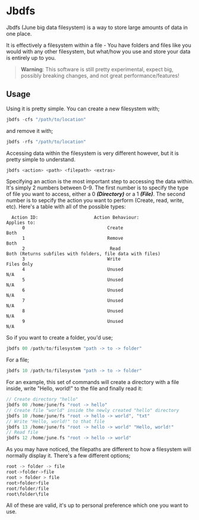# Jbdfs

Jbdfs (June big data filesystem) is a way to store large amounts of data in one place.

It is effectively a filesystem within a file - You have folders and files like you would with any other filesystem, but what/how you use and store your data is entirely up to you.

> **Warning**: This software is still pretty experimental, expect big, possibly breaking changes, and not great performance/features!

## Usage

Using it is pretty simple. You can create a new filesystem with;
```rust
jbdfs -cfs "/path/to/location"
```
and remove it with;
```rust
jbdfs -rfs "/path/to/location"
```
Accessing data within the filesystem is very different however, but it is pretty simple to understand.

```rust
jbdfs <action> <path> <filepath> <extras>
```

Specifying an action is the most important step to accessing the data within. It's simply 2 numbers between 0-9. The first number is to specify the type of file you want to access, either a 0 ***(Directory)*** or a 1 ***(File)***. The second number is to sepcify the action you want to perform (Create, read, write, etc). Here's a table with all of the possible types:

```
  Action ID:                     Action Behaviour:                       Applies to:
      0                               Create                                 Both
      1                               Remove                                 Both
      2                                Read                                  Both (Returns subfiles with folders, file data with files)
      3                               Write                                Files Only
      4                               Unused                                 N/A
      5                               Unused                                 N/A
      6                               Unused                                 N/A
      7                               Unused                                 N/A
      8                               Unused                                 N/A
      9                               Unused                                 N/A   
```
So if you want to create a folder, you'd use;
```rust
jbdfs 00 /path/to/filesystem "path -> to -> folder"
```
For a file;
```rust
jbdfs 10 /path/to/filesystem "path -> to -> folder"
```

For an example, this set of commands will create a directory with a file inside, write "Hello, world!" to the file and finally read it:

```rust
// Create directory "hello"
jbdfs 00 /home/june/fs "root -> hello"
// Create file "world" inside the newly created "hello" directory
jbdfs 10 /home/june/fs "root -> hello -> world", "txt"
// Write "Hello, world!" to that file
jbdfs 13 /home/june/fs "root -> hello -> world" "Hello, world!"
// Read file
jbdfs 12 /home/june.fs "root -> hello -> world"
```

As you may have noticed, the filepaths are different to how a filesystem will normally display it. There's a few different options;

```rust
root -> folder -> file
root->folder->file
root > folder > file
root>folder>file
root/folder/file
root\folder\file
```

All of these are valid, it's up to personal preference which one you want to use.

